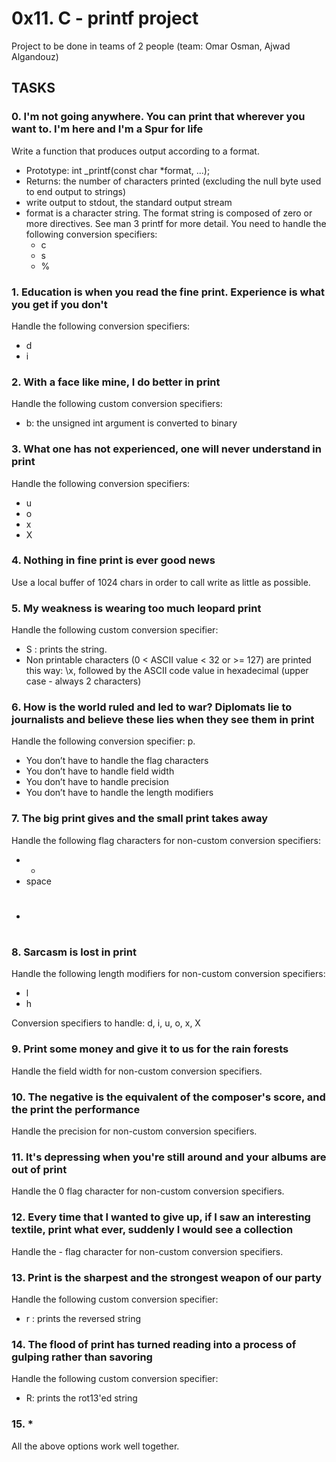 # 0x11. C - printf project

Project to be done in teams of 2 people (team: Omar Osman, Ajwad Algandouz)

## TASKS
### 0. I'm not going anywhere. You can print that wherever you want to. I'm here and I'm a Spur for life

Write a function that produces output according to a format.

* Prototype: int _printf(const char *format, ...);
* Returns: the number of characters printed (excluding the null byte used to end output to strings)
* write output to stdout, the standard output stream
* format is a character string. The format string is composed of zero or more directives. See man 3 printf for more detail. You need to handle the following conversion specifiers:
	* c
	* s
	* %
### 1. Education is when you read the fine print. Experience is what you get if you don't

Handle the following conversion specifiers:

* d
* i

### 2. With a face like mine, I do better in print

Handle the following custom conversion specifiers:

* b: the unsigned int argument is converted to binary

### 3. What one has not experienced, one will never understand in print

Handle the following conversion specifiers:

* u
* o
* x
* X

### 4. Nothing in fine print is ever good news

Use a local buffer of 1024 chars in order to call write as little as possible.

### 5. My weakness is wearing too much leopard print

Handle the following custom conversion specifier:

* S : prints the string.
* Non printable characters (0 < ASCII value < 32 or >= 127) are printed this way: \x, followed by the ASCII code value in hexadecimal (upper case - always 2 characters)

### 6. How is the world ruled and led to war? Diplomats lie to journalists and believe these lies when they see them in print

Handle the following conversion specifier: p.

* You don’t have to handle the flag characters
* You don’t have to handle field width
* You don’t have to handle precision
* You don’t have to handle the length modifiers

### 7. The big print gives and the small print takes away

Handle the following flag characters for non-custom conversion specifiers:

* +
* space
* #

### 8. Sarcasm is lost in print

Handle the following length modifiers for non-custom conversion specifiers:

* l
* h

Conversion specifiers to handle: d, i, u, o, x, X

### 9. Print some money and give it to us for the rain forests

Handle the field width for non-custom conversion specifiers.

### 10. The negative is the equivalent of the composer's score, and the print the performance

Handle the precision for non-custom conversion specifiers.

### 11. It's depressing when you're still around and your albums are out of print

Handle the 0 flag character for non-custom conversion specifiers.

### 12. Every time that I wanted to give up, if I saw an interesting textile, print what ever, suddenly I would see a collection

Handle the - flag character for non-custom conversion specifiers.

### 13. Print is the sharpest and the strongest weapon of our party

Handle the following custom conversion specifier:

* r : prints the reversed string

### 14. The flood of print has turned reading into a process of gulping rather than savoring

Handle the following custom conversion specifier:

* R: prints the rot13'ed string

### 15. *

All the above options work well together.
